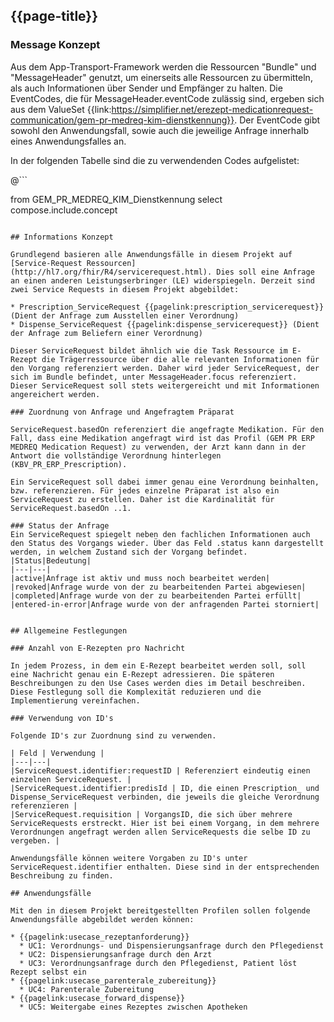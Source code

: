 ## {{page-title}}


### Message Konzept
Aus dem App-Transport-Framework werden die Ressourcen "Bundle" und "MessageHeader" genutzt, um einerseits alle Ressourcen zu übermitteln, als auch Informationen über Sender und Empfänger zu halten.
Die EventCodes, die für MessageHeader.eventCode zulässig sind, ergeben sich aus dem ValueSet {{link:https://simplifier.net/erezept-medicationrequest-communication/gem-pr-medreq-kim-dienstkennung}}. Der EventCode gibt sowohl den Anwendungsfall, sowie auch die jeweilige Anfrage innerhalb eines Anwendungsfalles an.

In der folgenden Tabelle sind die zu verwendenden Codes aufgelistet:

@```

from GEM_PR_MEDREQ_KIM_Dienstkennung
select compose.include.concept

```

## Informations Konzept

Grundlegend basieren alle Anwendungsfälle in diesem Projekt auf [Service-Request Ressourcen](http://hl7.org/fhir/R4/servicerequest.html). Dies soll eine Anfrage an einen anderen Leistungserbringer (LE) widerspiegeln. Derzeit sind zwei Service Requests in diesem Projekt abgebildet:

* Prescription_ServiceRequest {{pagelink:prescription_servicerequest}} (Dient der Anfrage zum Ausstellen einer Verordnung)
* Dispense_ServiceRequest {{pagelink:dispense_servicerequest}} (Dient der Anfrage zum Beliefern einer Verordnung)

Dieser ServiceRequest bildet ähnlich wie die Task Ressource im E-Rezept die Trägerressource über die alle relevanten Informationen für den Vorgang referenziert werden. Daher wird jeder ServiceRequest, der sich im Bundle befindet, unter MessageHeader.focus referenziert.
Dieser ServiceRequest soll stets weitergereicht und mit Informationen angereichert werden.

### Zuordnung von Anfrage und Angefragtem Präparat

ServiceRequest.basedOn referenziert die angefragte Medikation. Für den Fall, dass eine Medikation angefragt wird ist das Profil (GEM PR ERP MEDREQ Medication Request) zu verwenden, der Arzt kann dann in der Antwort die vollständige Verordnung hinterlegen (KBV_PR_ERP_Prescription).

Ein ServiceRequest soll dabei immer genau eine Verordnung beinhalten, bzw. referenzieren. Für jedes einzelne Präparat ist also ein ServiceRequest zu erstellen. Daher ist die Kardinalität für ServiceRequest.basedOn ..1.

### Status der Anfrage
Ein ServiceRequest spiegelt neben den fachlichen Informationen auch den Status des Vorgangs wieder. Über das Feld .status kann dargestellt werden, in welchem Zustand sich der Vorgang befindet.
|Status|Bedeutung|
|---|---|
|active|Anfrage ist aktiv und muss noch bearbeitet werden|
|revoked|Anfrage wurde von der zu bearbeitenden Partei abgewiesen|
|completed|Anfrage wurde von der zu bearbeitenden Partei erfüllt|
|entered-in-error|Anfrage wurde von der anfragenden Partei storniert|


## Allgemeine Festlegungen

### Anzahl von E-Rezepten pro Nachricht

In jedem Prozess, in dem ein E-Rezept bearbeitet werden soll, soll eine Nachricht genau ein E-Rezept adressieren. Die späteren Beschreibungen zu den Use Cases werden dies im Detail beschreiben. Diese Festlegung soll die Komplexität reduzieren und die Implementierung vereinfachen.

### Verwendung von ID's

Folgende ID's zur Zuordnung sind zu verwenden.

| Feld | Verwendung |
|---|---|
|ServiceRequest.identifier:requestID | Referenziert eindeutig einen einzelnen ServiceRequest. |
|ServiceRequest.identifier:predisId | ID, die einen Prescription_ und Dispense_ServiceRequest verbinden, die jeweils die gleiche Verordnung referenzieren |
|ServiceRequest.requisition | VorgangsID, die sich über mehrere ServiceRequests erstreckt. Hier ist bei einem Vorgang, in dem mehrere Verordnungen angefragt werden allen ServiceRequests die selbe ID zu vergeben. |

Anwendungsfälle können weitere Vorgaben zu ID's unter ServiceRequest.identifier enthalten. Diese sind in der entsprechenden Beschreibung zu finden.

## Anwendungsfälle

Mit den in diesem Projekt bereitgestellten Profilen sollen folgende Anwendungsfälle abgebildet werden können:

* {{pagelink:usecase_rezeptanforderung}}
  * UC1: Verordnungs- und Dispensierungsanfrage durch den Pflegedienst
  * UC2: Dispensierungsanfrage durch den Arzt
  * UC3: Verordnungsanfrage durch den Pflegedienst, Patient löst Rezept selbst ein
* {{pagelink:usecase_parenterale_zubereitung}}
  * UC4: Parenterale Zubereitung
* {{pagelink:usecase_forward_dispense}}
  * UC5: Weitergabe eines Rezeptes zwischen Apotheken